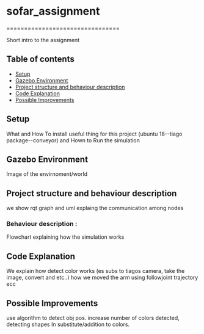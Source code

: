 # sofar_assignment
================================

Short intro to the assignment



Table of contents
----------------------

* [Setup](#setup)
* [Gazebo Environment](#gazebo-environment)
* [Project structure and behaviour description](#project-structure-and-behaviour-description)
* [Code Explanation](#code-explanation)
* [Possible Improvements](#possible-improvements)

## Setup

What and How To install useful thing for this project (ubuntu 18--tiago package--conveyor) and Hown to Run the simulation 


## Gazebo Environment

Image of the envirnoment/world
	
## Project structure and behaviour description

we show rqt graph and uml explaing the communication among nodes


 ### Behaviour description  : ### 

Flowchart explaining how the simulation works

	
	
 ## Code Explanation
 
We explain how detect color works (es subs to tiagos camera, take the image, convert and etc..) how we moved the arm using followjoint trajectory ecc

## Possible Improvements
 
use algorithm to detect obj pos. increase number of colors detected, detecting shapes In substitute/addition to colors. 

 
 
 
 
 

